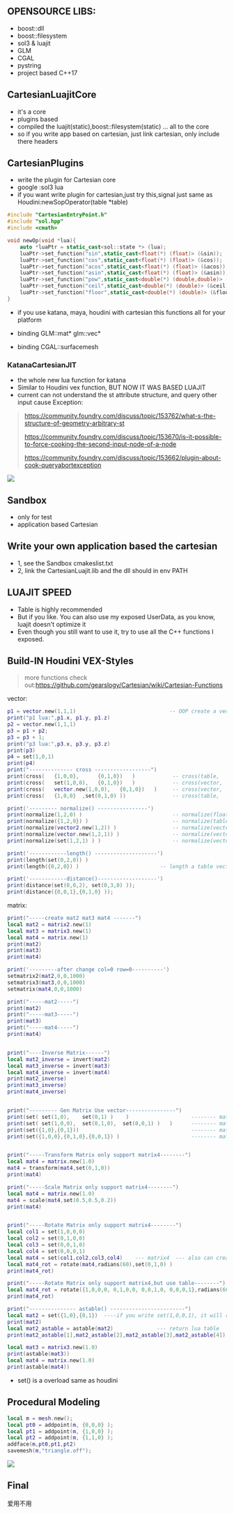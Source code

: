 ## OPENSOURCE LIBS:
* boost::dll
* boost::filesystem
* sol3 & luajit
* GLM
* CGAL
* pystring 
* project based C++17

## CartesianLuajitCore
* it's a core
* plugins based
* compiled the luajit(static),boost::filesystem(static) ... all to the core
* so if you write app based on cartesian, just link cartesian, only include there headers

## CartesianPlugins
* write the plugin for Cartesian core
* google :sol3 lua 
* if you want write plugin for cartesian,just try this,signal just same as Houdini:newSopOperator(table *table)
```C++
#include "CartesianEntryPoint.h"
#include "sol.hpp"
#include <cmath>

void newOp(void *lua){
    auto *luaPtr = static_cast<sol::state *> (lua);
    luaPtr->set_function("sin",static_cast<float(*) (float)> (&sin));
    luaPtr->set_function("cos",static_cast<float(*) (float)> (&cos));
    luaPtr->set_function("acos",static_cast<float(*) (float)> (&acos));
    luaPtr->set_function("asin",static_cast<float(*) (float)> (&asin));
    luaPtr->set_function("pow",static_cast<double(*) (double,double)> (&pow));
    luaPtr->set_function("ceil",static_cast<double(*) (double)> (&ceil));
    luaPtr->set_function("floor",static_cast<double(*) (double)> (&floor));
}
```
* if you use katana, maya, houdini with cartesian this functions all for your platform

* binding GLM::mat* glm::vec*
* binding CGAL::surfacemesh


### KatanaCartesianJIT
* the whole new lua function for katana
* Similar to Houdini vex function, BUT NOW IT WAS BASED LUAJIT
* current can not understand the st attribute structure, and query other input cause Exception:
> https://community.foundry.com/discuss/topic/153762/what-s-the-structure-of-geometry-arbitrary-st
> 
> https://community.foundry.com/discuss/topic/153670/is-it-possible-to-force-cooking-the-second-input-node-of-a-node
> 
> https://community.foundry.com/discuss/topic/153662/plugin-about-cook-queryabortexception

![](imgs/katana_01.png)


## Sandbox
* only for test 
* application based Cartesian


## Write your own application based the cartesian
* 1, see the Sandbox cmakeslist.txt
* 2, link the CartesianLuajit.lib and the dll should in env PATH 


## LUAJIT SPEED
* Table is highly recommended
* But if you like. You can also use my exposed UserData, as you know, luajit doesn't optimize it
* Even though you still want to use it, try to use all the C++ functions I exposed.

## Build-IN Houdini VEX-Styles
> more functions check out:https://github.com/gearslogy/Cartesian/wiki/Cartesian-Functions

vector:

```lua
p1 = vector.new(1,1,1)                              -- OOP create a vector3
print("p1 lua:",p1.x, p1.y, p1.z)
p2 = vector.new(1,1,1)
p3 = p1 + p2;
p3 = p3 + 1;
print("p3 lua:",p3.x, p3.y, p3.z)
print(p3)
p4 = set(1,0,1)
print(p4)
print("-------------- cross ------------------")
print(cross(   {1,0,0},      {0,1,0})   )            -- cross(table,    table)
print(cross(   set(1,0,0),   {0,1,0})   )            -- cross(vector,   table)
print(cross(   vector.new(1,0,0),   {0,1,0})   )     -- cross(vector,   table)
print(cross(   {1,0,0}  ,set(0,1,0) ))               -- cross(table,   vector)

print('--------- normalize() ----------------')
print(normalize(1,2,0) )                             -- normalize(float,float,float) return vector
print(normalize({1,2,0}) )                           -- normalize(table) return vector
print(normalize(vector2.new(1,2)) )                  -- normalize(vector2) return vector2
print(normalize(vector.new(1,2,1)) )                 -- normalize(vector)  return vector
print(normalize(set(1,2,1) ) )                       -- normalize(vector)  return vector

print('------------length() --------------------')
print(length(set(0,2,0)) )
print(length({0,2,0}) )                          -- length a table vector

print('------------distance()-------------------')
print(distance(set(0,0,2), set(0,3,0) ));
print(distance({0,0,1},{0,1,0} ));

```


matrix:
```lua
print("-----create mat2 mat3 mat4 -------")
local mat2 = matrix2.new(1)
local mat3 = matrix3.new(1)
local mat4 = matrix.new(1)
print(mat2)
print(mat3)
print(mat4)

print('---------after change col=0 row=0----------')
setmatrix2(mat2,0,0,1000)
setmatrix3(mat3,0,0,1000)
setmatrix(mat4,0,0,1000)

print("-----mat2-----")
print(mat2)
print("-----mat3-----")
print(mat3)
print("-----mat4-----")
print(mat4)


print("----Inverse Matrix------")
local mat2_inverse = invert(mat2)
local mat3_inverse = invert(mat3)
local mat4_inverse = invert(mat4)
print(mat2_inverse)
print(mat3_inverse)
print(mat4_inverse)


print("--------- Gen Matrix Use vector----------------")
print(set( set(1,0),    set(0,1) )    )                    -------- matrix2
print(set( set(1,0,0),  set(0,1,0),  set(0,0,1) )   )      -------- matrix3 set() is a overload function
print(set({1,0},{0,1}))                                    -------- matrix2 with lua table
print(set({1,0,0},{0,1,0},{0,0,1}) )                       -------- matrix3 with lua table


print("-----Transform Matrix only support matrix4--------")
local mat4 = matrix.new(1.0)
mat4 = transform(mat4,set(0,1,0))
print(mat4)

print("-----Scale Matrix only support matrix4--------")
local mat4 = matrix.new(1.0)
mat4 = scale(mat4,set(0.5,0.5,0.2))
print(mat4)


print("-----Rotate Matrix only support matrix4--------")
local col1 = set(1,0,0,0)
local col2 = set(0,1,0,0)
local col3 = set(0,0,1,0)
local col4 = set(0,0,0,1)
local mat4 = set(col1,col2,col3,col4)    --- matrix4  --- also can create mat4 with : matrix.new(1.0) or matrix:new(1.0)
local mat4_rot = rotate(mat4,radians(60),set(0,1,0) )
print(mat4_rot)

print("-----Rotate Matrix only support matrix4,but use table--------")
local mat4_rot = rotate({1,0,0,0, 0,1,0,0, 0,0,1,0, 0,0,0,1},radians(60), {0,1,0})
print(mat4_rot)

print("--------------- astable() ------------------------")
local mat2 = set({1,0},{0,1})  ----if you write set(1,0,0,1), it will return vector4 type
print(mat2)
local mat2_astable = astable(mat2)              --- return lua table
print(mat2_astable[1],mat2_astable[2],mat2_astable[3],mat2_astable[4])

local mat3 = matrix3.new(1.0)
print(astable(mat3))
local mat4 = matrix.new(1.0)
print(astable(mat4))

```
* set() is a overload same as houdini

## Procedural Modeling
```lua
local m = mesh.new();
local pt0 = addpoint(m, {0,0,0} );
local pt1 = addpoint(m, {1,0,0} );
local pt2 = addpoint(m, {1,1,0} );
addface(m,pt0,pt1,pt2)
savemesh(m,"triangle.off");
```
![](imgs/addpoint.png)

## Final
爱用不用
